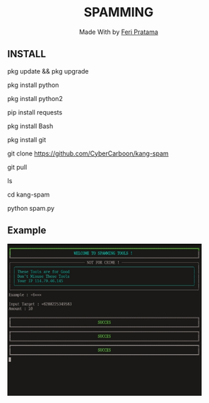 <h1 align="center">
  SPAMMING
</h1>
</div>
<p align="center">
  Made With  by <a href="https://github.com/CyberCarboon">Feri Pratama</a>
</p>
<p align="center">

## INSTALL

pkg update && pkg upgrade

pkg install python

pkg install python2

pip install requests

pkg install Bash

pkg install git

git clone https://github.com/CyberCarboon/kang-spam

git pull

ls

cd kang-spam

python spam.py

## Example
 <img src="https://github.com/CyberCarboon/kang-spam/blob/main/exec.jpg" width="440" title="Menu" alt="Menu">
</p>
